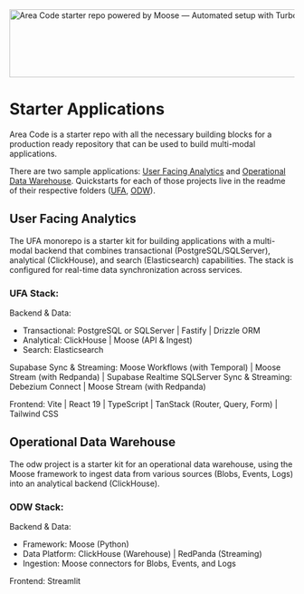 <img width="1074" height="120" alt="Area Code starter repo powered by Moose — Automated setup with Turborepo" src="https://github.com/user-attachments/assets/a860328a-cb75-41a2-ade4-b9a0624918e0" />

# Starter Applications

Area Code is a starter repo with all the necessary building blocks for a production ready repository that can be used to build multi-modal applications.

There are two sample applications: [User Facing Analytics](/ufa/) and [Operational Data Warehouse](/odw/). Quickstarts for each of those projects live in the readme of their respective folders ([UFA](/ufa/README.md), [ODW](/odw/README.md)).

## User Facing Analytics

The UFA monorepo is a starter kit for building applications with a multi-modal backend that combines transactional (PostgreSQL/SQLServer), analytical (ClickHouse), and search (Elasticsearch) capabilities. The stack is configured for real-time data synchronization across services. 

### UFA Stack:

Backend & Data:

- Transactional: PostgreSQL or SQLServer | Fastify | Drizzle ORM
- Analytical: ClickHouse | Moose (API & Ingest)
- Search: Elasticsearch

Supabase Sync & Streaming: Moose Workflows (with Temporal) | Moose Stream (with Redpanda) | Supabase Realtime
SQLServer Sync & Streaming: Debezium Connect | Moose Stream (with Redpanda)

Frontend: Vite | React 19 | TypeScript | TanStack (Router, Query, Form) | Tailwind CSS

## Operational Data Warehouse

The odw project is a starter kit for an operational data warehouse, using the Moose framework to ingest data from various sources (Blobs, Events, Logs) into an analytical backend (ClickHouse).

### ODW Stack:

Backend & Data:

- Framework: Moose (Python)
- Data Platform: ClickHouse (Warehouse) | RedPanda (Streaming)
- Ingestion: Moose connectors for Blobs, Events, and Logs

Frontend: Streamlit